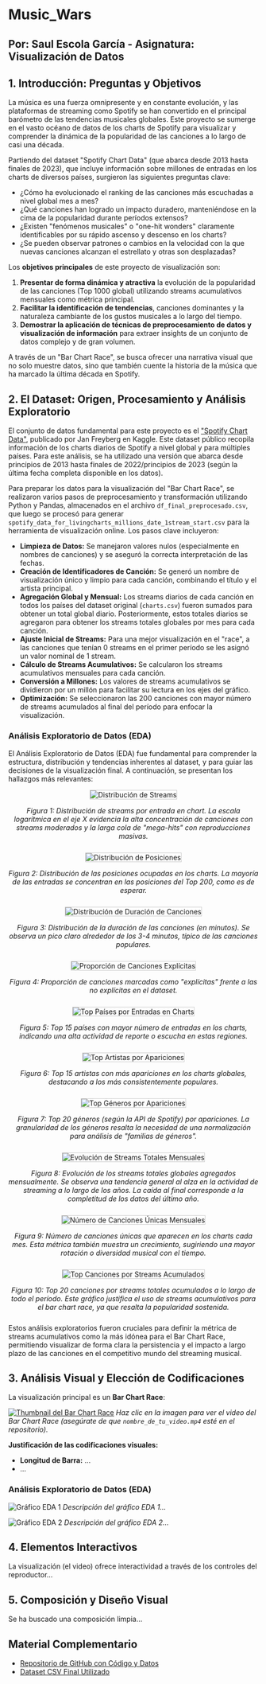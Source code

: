 <h1>Music_Wars</h1>
<p>
<h2>Por: Saul Escola García - Asignatura: Visualización de Datos</h2>
<p>
<h2>1. Introducción: Preguntas y Objetivos</h2>
<p>
    La música es una fuerza omnipresente y en constante evolución, y las plataformas de streaming como Spotify se han convertido en el principal barómetro de las tendencias musicales globales. Este proyecto se sumerge en el vasto océano de datos de los charts de Spotify para visualizar y comprender la dinámica de la popularidad de las canciones a lo largo de casi una década.
</p>
<p>
    Partiendo del dataset "Spotify Chart Data" (que abarca desde 2013 hasta finales de 2023), que incluye información sobre millones de entradas en los charts de diversos países, surgieron las siguientes preguntas clave:
</p>
<ul>
    <li>¿Cómo ha evolucionado el ranking de las canciones más escuchadas a nivel global mes a mes?</li>
    <li>¿Qué canciones han logrado un impacto duradero, manteniéndose en la cima de la popularidad durante períodos extensos?</li>
    <li>¿Existen "fenómenos musicales" o "one-hit wonders" claramente identificables por su rápido ascenso y descenso en los charts?</li>
    <li>¿Se pueden observar patrones o cambios en la velocidad con la que nuevas canciones alcanzan el estrellato y otras son desplazadas?</li>
</ul>
<p>
    Los <strong>objetivos principales</strong> de este proyecto de visualización son:
</p>
<ol>
    <li><strong>Presentar de forma dinámica y atractiva</strong> la evolución de la popularidad de las canciones (Top 1000 global) utilizando streams acumulativos mensuales como métrica principal.</li>
    <li><strong>Facilitar la identificación de tendencias</strong>, canciones dominantes y la naturaleza cambiante de los gustos musicales a lo largo del tiempo.</li>
    <li><strong>Demostrar la aplicación de técnicas de preprocesamiento de datos y visualización de información</strong> para extraer insights de un conjunto de datos complejo y de gran volumen.</li>
</ol>
<p>
    A través de un "Bar Chart Race", se busca ofrecer una narrativa visual que no solo muestre datos, sino que también cuente la historia de la música que ha marcado la última década en Spotify.
</p>

<h2>2. El Dataset: Origen, Procesamiento y Análisis Exploratorio</h2>
                    <p>
                        El conjunto de datos fundamental para este proyecto es el <a href="https://www.kaggle.com/datasets/jfreyberg/spotify-chart-data" target="_blank">"Spotify Chart Data"</a>, publicado por Jan Freyberg en Kaggle. Este dataset público recopila información de los charts diarios de Spotify a nivel global y para múltiples países. Para este análisis, se ha utilizado una versión que abarca desde principios de 2013 hasta finales de 2022/principios de 2023 (según la última fecha completa disponible en los datos).
                    </p>
                    <p>
                        Para preparar los datos para la visualización del "Bar Chart Race", se realizaron varios pasos de preprocesamiento y transformación utilizando Python y Pandas, almacenados en el archivo <code>df_final_preprocesado.csv</code>, que luego se procesó para generar <code>spotify_data_for_livingcharts_millions_date_1stream_start.csv</code> para la herramienta de visualización online. Los pasos clave incluyeron:
                    </p>
                    <ul>
                        <li><strong>Limpieza de Datos:</strong> Se manejaron valores nulos (especialmente en nombres de canciones) y se aseguró la correcta interpretación de las fechas.</li>
                        <li><strong>Creación de Identificadores de Canción:</strong> Se generó un nombre de visualización único y limpio para cada canción, combinando el título y el artista principal.</li>
                        <li><strong>Agregación Global y Mensual:</strong> Los streams diarios de cada canción en todos los países del dataset original (<code>charts.csv</code>) fueron sumados para obtener un total global diario. Posteriormente, estos totales diarios se agregaron para obtener los streams totales globales por mes para cada canción.</li>
                        <li><strong>Ajuste Inicial de Streams:</strong> Para una mejor visualización en el "race", a las canciones que tenían 0 streams en el primer período se les asignó un valor nominal de 1 stream.</li>
                        <li><strong>Cálculo de Streams Acumulativos:</strong> Se calcularon los streams acumulativos mensuales para cada canción.</li>
                        <li><strong>Conversión a Millones:</strong> Los valores de streams acumulativos se dividieron por un millón para facilitar su lectura en los ejes del gráfico.</li>
                        <li><strong>Optimización:</strong> Se seleccionaron las 200 canciones con mayor número de streams acumulados al final del período para enfocar la visualización.</li>
                    </ul>

<h3>Análisis Exploratorio de Datos (EDA)</h3>
                    <p>
                        El Análisis Exploratorio de Datos (EDA) fue fundamental para comprender la estructura, distribución y tendencias inherentes al dataset, y para guiar las decisiones de la visualización final. A continuación, se presentan los hallazgos más relevantes:
                    </p>

<div style="text-align:center; margin-bottom:25px;">
                        <img src="eda_plots/distribucion_streams.png" alt="Distribución de Streams" style="max-width:80%; border:1px solid #ccc;">
                        <p><em>Figura 1: Distribución de streams por entrada en chart. La escala logarítmica en el eje X evidencia la alta concentración de canciones con streams moderados y la larga cola de "mega-hits" con reproducciones masivas.</em></p>
</div>
<div style="text-align:center; margin-bottom:25px;">
                        <img src="eda_plots/distribucion_posiciones.png" alt="Distribución de Posiciones" style="max-width:80%; border:1px solid #ccc;">
                        <p><em>Figura 2: Distribución de las posiciones ocupadas en los charts. La mayoría de las entradas se concentran en las posiciones del Top 200, como es de esperar.</em></p>
</div>

<div style="text-align:center; margin-bottom:25px;">
    <img src="eda_plots/distribucion_duracion.png" alt="Distribución de Duración de Canciones" style="max-width:80%; border:1px solid #ccc;">
    <p><em>Figura 3: Distribución de la duración de las canciones (en minutos). Se observa un pico claro alrededor de los 3-4 minutos, típico de las canciones populares.</em></p>
</div>

<div style="text-align:center; margin-bottom:25px;">
    <img src="eda_plots/proporcion_explicit.png" alt="Proporción de Canciones Explícitas" style="max-width:50%; border:1px solid #ccc;">
    <p><em>Figura 4: Proporción de canciones marcadas como "explícitas" frente a las no explícitas en el dataset.</em></p>
</div>

<div style="text-align:center; margin-bottom:25px;">
    <img src="eda_plots/top_paises_entradas.png" alt="Top Países por Entradas en Charts" style="max-width:80%; border:1px solid #ccc;">
    <p><em>Figura 5: Top 15 países con mayor número de entradas en los charts, indicando una alta actividad de reporte o escucha en estas regiones.</em></p>
</div>

<div style="text-align:center; margin-bottom:25px;">
    <img src="eda_plots/top_artistas_apariciones.png" alt="Top Artistas por Apariciones" style="max-width:80%; border:1px solid #ccc;">
    <p><em>Figura 6: Top 15 artistas con más apariciones en los charts globales, destacando a los más consistentemente populares.</em></p>
</div>

<div style="text-align:center; margin-bottom:25px;">
    <img src="eda_plots/top_generos_apariciones.png" alt="Top Géneros por Apariciones" style="max-width:80%; border:1px solid #ccc;">
    <p><em>Figura 7: Top 20 géneros (según la API de Spotify) por apariciones. La granularidad de los géneros resalta la necesidad de una normalización para análisis de "familias de géneros".</em></p>
</div>

<div style="text-align:center; margin-bottom:25px;">
    <img src="eda_plots/evolucion_streams_mensuales.png" alt="Evolución de Streams Totales Mensuales" style="max-width:90%; border:1px solid #ccc;">
    <p><em>Figura 8: Evolución de los streams totales globales agregados mensualmente. Se observa una tendencia general al alza en la actividad de streaming a lo largo de los años. La caída al final corresponde a la completitud de los datos del último año.</em></p>
</div>

<div style="text-align:center; margin-bottom:25px;">
    <img src="eda_plots/canciones_unicas_mensuales.png" alt="Número de Canciones Únicas Mensuales" style="max-width:90%; border:1px solid #ccc;">
    <p><em>Figura 9: Número de canciones únicas que aparecen en los charts cada mes. Esta métrica también muestra un crecimiento, sugiriendo una mayor rotación o diversidad musical con el tiempo.</em></p>
</div>

<div style="text-align:center; margin-bottom:25px;">
    <img src="eda_plots/top_canciones_streams_acumulados.png" alt="Top Canciones por Streams Acumulados" style="max-width:80%; border:1px solid #ccc;">
    <p><em>Figura 10: Top 20 canciones por streams totales acumulados a lo largo de todo el período. Este gráfico justifica el uso de streams acumulativos para el bar chart race, ya que resalta la popularidad sostenida.</em></p>
</div>

<p>
    Estos análisis exploratorios fueron cruciales para definir la métrica de streams acumulativos como la más idónea para el Bar Chart Race, permitiendo visualizar de forma clara la persistencia y el impacto a largo plazo de las canciones en el competitivo mundo del streaming musical.
</p>
</div>




## 3. Análisis Visual y Elección de Codificaciones
La visualización principal es un **Bar Chart Race**:

<!-- Para incrustar un video, GitHub no lo hace directamente en el README.
     Puedes subir el video al repositorio y poner un enlace de descarga,
     o subirlo a YouTube/Vimeo y poner el enlace.
     Para una imagen (si haces un GIF del race):
     ![Bar Chart Race](spotify_race.gif)
     Si es un MP4, la mejor opción es poner un thumbnail y enlazar al video:
-->
[![Thumbnail del Bar Chart Race](url_del_thumbnail.png)](nombre_de_tu_video.mp4)
*Haz clic en la imagen para ver el video del Bar Chart Race (asegúrate de que `nombre_de_tu_video.mp4` esté en el repositorio).*

**Justificación de las codificaciones visuales:**
- **Longitud de Barra:** ...
- ...

### Análisis Exploratorio de Datos (EDA)
![Gráfico EDA 1](nombre_de_tu_grafico_eda1.png)
*Descripción del gráfico EDA 1...*

![Gráfico EDA 2](nombre_de_tu_grafico_eda2.png)
*Descripción del gráfico EDA 2...*

## 4. Elementos Interactivos
La visualización (el video) ofrece interactividad a través de los controles del reproductor...

## 5. Composición y Diseño Visual
Se ha buscado una composición limpia...

## Material Complementario
- [Repositorio de GitHub con Código y Datos](https://github.com/TU_USUARIO_GITHUB/NOMBRE_DEL_REPOSITORIO)
- [Dataset CSV Final Utilizado](spotify_data_for_livingcharts_millions_date_1stream_start_TOP200.csv)
